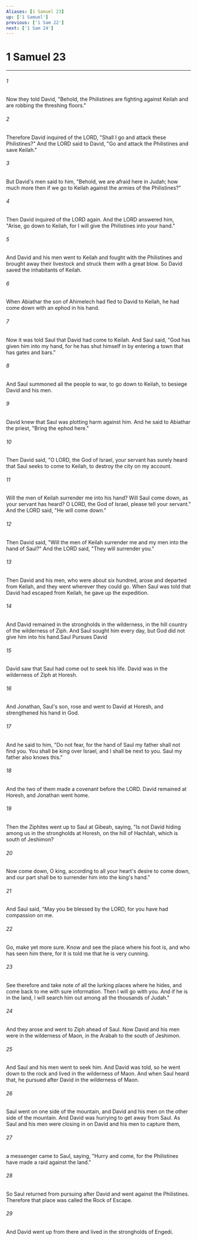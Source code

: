 ```yaml
---
Aliases: [1 Samuel 23]
up: ['1 Samuel']
previous: ['1 Sam 22']
next: ['1 Sam 24']
---
```

# 1 Samuel 23
***



###### 1 
Now they told David, "Behold, the Philistines are fighting against Keilah and are robbing the threshing floors." 

###### 2 
Therefore David inquired of the LORD, "Shall I go and attack these Philistines?" And the LORD said to David, "Go and attack the Philistines and save Keilah." 

###### 3 
But David's men said to him, "Behold, we are afraid here in Judah; how much more then if we go to Keilah against the armies of the Philistines?" 

###### 4 
Then David inquired of the LORD again. And the LORD answered him, "Arise, go down to Keilah, for I will give the Philistines into your hand." 

###### 5 
And David and his men went to Keilah and fought with the Philistines and brought away their livestock and struck them with a great blow. So David saved the inhabitants of Keilah. 

###### 6 
When Abiathar the son of Ahimelech had fled to David to Keilah, he had come down with an ephod in his hand. 

###### 7 
Now it was told Saul that David had come to Keilah. And Saul said, "God has given him into my hand, for he has shut himself in by entering a town that has gates and bars." 

###### 8 
And Saul summoned all the people to war, to go down to Keilah, to besiege David and his men. 

###### 9 
David knew that Saul was plotting harm against him. And he said to Abiathar the priest, "Bring the ephod here." 

###### 10 
Then David said, "O LORD, the God of Israel, your servant has surely heard that Saul seeks to come to Keilah, to destroy the city on my account. 

###### 11 
Will the men of Keilah surrender me into his hand? Will Saul come down, as your servant has heard? O LORD, the God of Israel, please tell your servant." And the LORD said, "He will come down." 

###### 12 
Then David said, "Will the men of Keilah surrender me and my men into the hand of Saul?" And the LORD said, "They will surrender you." 

###### 13 
Then David and his men, who were about six hundred, arose and departed from Keilah, and they went wherever they could go. When Saul was told that David had escaped from Keilah, he gave up the expedition. 

###### 14 
And David remained in the strongholds in the wilderness, in the hill country of the wilderness of Ziph. And Saul sought him every day, but God did not give him into his hand.Saul Pursues David 

###### 15 
David saw that Saul had come out to seek his life. David was in the wilderness of Ziph at Horesh. 

###### 16 
And Jonathan, Saul's son, rose and went to David at Horesh, and strengthened his hand in God. 

###### 17 
And he said to him, "Do not fear, for the hand of Saul my father shall not find you. You shall be king over Israel, and I shall be next to you. Saul my father also knows this." 

###### 18 
And the two of them made a covenant before the LORD. David remained at Horesh, and Jonathan went home. 

###### 19 
Then the Ziphites went up to Saul at Gibeah, saying, "Is not David hiding among us in the strongholds at Horesh, on the hill of Hachilah, which is south of Jeshimon? 

###### 20 
Now come down, O king, according to all your heart's desire to come down, and our part shall be to surrender him into the king's hand." 

###### 21 
And Saul said, "May you be blessed by the LORD, for you have had compassion on me. 

###### 22 
Go, make yet more sure. Know and see the place where his foot is, and who has seen him there, for it is told me that he is very cunning. 

###### 23 
See therefore and take note of all the lurking places where he hides, and come back to me with sure information. Then I will go with you. And if he is in the land, I will search him out among all the thousands of Judah." 

###### 24 
And they arose and went to Ziph ahead of Saul. Now David and his men were in the wilderness of Maon, in the Arabah to the south of Jeshimon. 

###### 25 
And Saul and his men went to seek him. And David was told, so he went down to the rock and lived in the wilderness of Maon. And when Saul heard that, he pursued after David in the wilderness of Maon. 

###### 26 
Saul went on one side of the mountain, and David and his men on the other side of the mountain. And David was hurrying to get away from Saul. As Saul and his men were closing in on David and his men to capture them, 

###### 27 
a messenger came to Saul, saying, "Hurry and come, for the Philistines have made a raid against the land." 

###### 28 
So Saul returned from pursuing after David and went against the Philistines. Therefore that place was called the Rock of Escape. 

###### 29 
And David went up from there and lived in the strongholds of Engedi.
